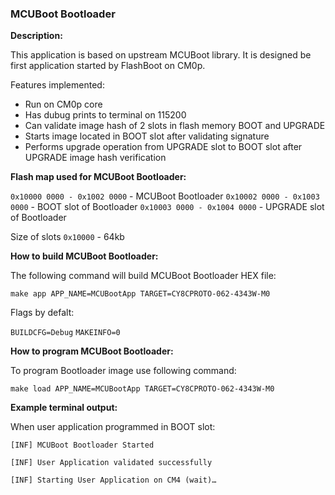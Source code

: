 ### MCUBoot Bootloader

**Description:**

This application is based on upstream MCUBoot library. It is designed be first application started by FlashBoot on CM0p.

Features implemented:
* Run on CM0p core
* Has dubug prints to terminal on 115200
* Can validate image hash of 2 slots in flash memory BOOT and UPGRADE
* Starts image located in BOOT slot after validating signature
* Performs upgrade operation from UPGRADE slot to BOOT slot after UPGRADE image hash verification

**Flash map used for MCUBoot Bootloader:**

`0x10000 0000 - 0x1002 0000` - MCUBoot Bootloader
`0x10002 0000 - 0x1003 0000` - BOOT slot of Bootloader
`0x10003 0000 - 0x1004 0000` - UPGRADE slot of Bootloader

Size of slots `0x10000` - 64kb

**How to build MCUBoot Bootloader:**

The following command will build MCUBoot Bootloader HEX file:

`make app APP_NAME=MCUBootApp TARGET=CY8CPROTO-062-4343W-M0`

Flags by defalt:

`BUILDCFG=Debug`
`MAKEINFO=0`

**How to program MCUBoot Bootloader:**

To program Bootloader image use following command:

`make load APP_NAME=MCUBootApp TARGET=CY8CPROTO-062-4343W-M0`

**Example terminal output:**

When user application programmed in BOOT slot:

`[INF] MCUBoot Bootloader Started`

`[INF] User Application validated successfully`

`[INF] Starting User Application on CM4 (wait)…`